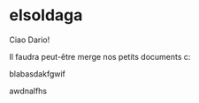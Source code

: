 # elsoldaga

Ciao Dario!

Il faudra peut-être merge nos petits documents c:

blabasdakfgwif

awdnalfhs
